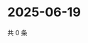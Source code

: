 # 2025-06-19

共 0 条

<!-- BEGIN ZHIHUVIDEO -->
<!-- 最后更新时间 Thu Jun 19 2025 18:12:38 GMT+0800 (China Standard Time) -->

<!-- END ZHIHUVIDEO -->
